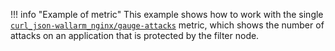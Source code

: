 !!! info "Example of metric"
    This example shows how to work with the single [`curl_json-wallarm_nginx/gauge-attacks`](../../admin-en/monitoring/available-metrics.md#number-of-attacks) metric, which shows the number of attacks on an application that is protected by the filter node.